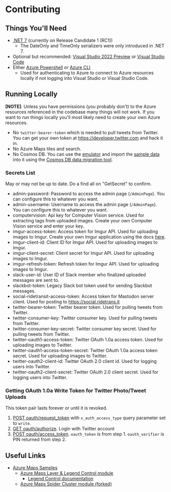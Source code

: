 # Contributing

## Things You'll Need

- [.NET 7](https://dotnet.microsoft.com/en-us/download/dotnet/7.0) (currently on Release Candidate 1 (RC1))
  - The DateOnly and TimeOnly serializers were only introduced in .NET 7.
- Optional but recommended: [Visual Studio 2022 Preview](https://visualstudio.microsoft.com/vs/preview/) or [Visual Studio Code](https://code.visualstudio.com/)
- Either [Azure Powershell](https://learn.microsoft.com/en-us/powershell/azure/install-az-ps?view=azps-8.3.0) or [Azure CLI](https://learn.microsoft.com/en-us/cli/azure/install-azure-cli)
  - Used for authenticating to Azure to connect to Azure resources locally if not logging into Visual Studio or Visual Studio Code.

## Running Locally

**[NOTE]**: Unless you have permissions (you probably don't) to the Azure resources referenced in the codebase many things will not work. If you want to run things locally you'll most likely need to create your own Azure resources.
  - No `twitter-bearer-token` which is needed to pull tweets from Twitter. You can get your own token at https://developer.twitter.com and hack it in.
  - No Azure Maps tiles and search.
  - No Cosmos DB. You can use the [emulator](https://learn.microsoft.com/en-us/azure/cosmos-db/local-emulator) and import the [sample data](./sampledbdata.json) into it using the [Cosmos DB data migration tool](https://github.com/azure/azure-documentdb-datamigrationtool).

### Secrets List

May or may not be up to date. Do a find all on "GetSecret" to confirm.

- admin-password: Password to access the admin page (`/AdminPage`). You can configure this to whatever you want.
- admin-username: Username to access the admin page (`/AdminPage`). You can configure this to whatever you want.
- computervision: Api key for Computer Vision service. Used for extracting tags from uploaded images. Create your own Computer Vision service and enter your key.
- imgur-access-token: Access token for Imgur API. Used for uploading images to Imgur. Create your own Imgur application using the docs [here](https://apidocs.imgur.com/).
- imgur-client-id: Client ID for Imgur API. Used for uploading images to Imgur.
- imgur-client-secret: Client secret for Imgur API. Used for uploading images to Imgur.
- imgur-refresh-token: Refresh token for Imgur API. Used for uploading images to Imgur.
- slack-user-id: User ID of Slack member who finalized uploaded messages are sent to.
- slackbot-token: Legacy Slack bot token used for sending Slackbot messages.
- social-ridetransit-access-token: Access token for Mastodon server client. Used for posting to https://social.ridetrans.it
- twitter-bearer-token: Twitter bearer token. Used for pulling tweets from Twitter.
- twitter-consumer-key: Twitter consumer key. Used for pulling tweets from Twitter.
- twitter-consumer-key-secret: Twitter consumer key secret. Used for pulling tweets from Twitter.
- twitter-oauth1-access-token: Twitter OAuth 1.0a access token. Used for uploading images to Twitter.
- twitter-oauth1-access-token-secret: Twitter OAuth 1.0a access token secret. Used for uploading images to Twitter.
- twitter-oauth2-client-id: Twitter OAuth 2.0 client id. Used for logging users into Twitter.
- twitter-oauth2-client-secret: Twitter OAuth 2.0 client secret. Used for logging users into Twitter.

### Getting OAuth 1.0a Write Token for Twitter Photo/Tweet Uploads

This token pair lasts forever or until it is revoked.

1. [POST oauth/request_token](https://developer.twitter.com/en/docs/authentication/api-reference/request_token) with `x_auth_access_type` query parameter set to `write`.
2. [GET oauth/authorize](https://developer.twitter.com/en/docs/authentication/api-reference/authorize). Login with Twitter account
3. [POST oauth/access_token](https://developer.twitter.com/en/docs/authentication/api-reference/access_token). `oauth_token` is from step 1. `oauth_verifier` is PIN returned from step 2.

## Useful Links

- [Azure Maps Samples](https://samples.azuremaps.com/)
  - [Azure Maps Layer & Legend Control module](https://github.com/Azure-Samples/azure-maps-layer-legend)
    - [Legend Control documentation](https://github.com/Azure-Samples/azure-maps-layer-legend/blob/main/docs/legend_control.md)
  - [Azure Maps Spider Cluster module (forked)](https://github.com/golf1052/azure-maps-spider-clusters)
